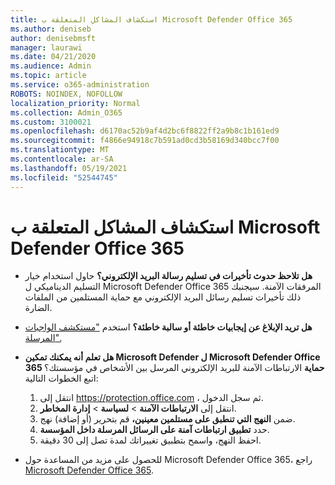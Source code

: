 ```yaml
---
title: استكشاف المشاكل المتعلقة ب Microsoft Defender Office 365
ms.author: deniseb
author: denisebmsft
manager: laurawi
ms.date: 04/21/2020
ms.audience: Admin
ms.topic: article
ms.service: o365-administration
ROBOTS: NOINDEX, NOFOLLOW
localization_priority: Normal
ms.collection: Admin_O365
ms.custom: 3100021
ms.openlocfilehash: d6170ac52b9af4d2bc6f8822ff2a9b8c1b161ed9
ms.sourcegitcommit: f4866e94918c7b591ad0cd3b58169d340bcc7f00
ms.translationtype: MT
ms.contentlocale: ar-SA
ms.lasthandoff: 05/19/2021
ms.locfileid: "52544745"
---
```

# <a name="troubleshoot-issues-with-microsoft-defender-for-office-365"></a>استكشاف المشاكل المتعلقة ب Microsoft Defender Office 365

- **هل تلاحظ حدوث تأخيرات في تسليم رسالة البريد الإلكتروني؟** حاول استخدام خيار التسليم الديناميكي ل Microsoft Defender Office 365 المرفقات الآمنة. سيجنبك ذلك تأخيرات تسليم رسائل البريد الإلكتروني مع حماية المستلمين من الملفات الضارة.
- **هل تريد الإبلاغ عن إيجابيات خاطئة أو سالبة خاطئة؟** استخدم ["مستكشف الواجبات المرسلة".](https://protection.office.com/reportsubmission)
- **هل تعلم أنه يمكنك تمكين Microsoft Defender ل Microsoft Defender Office 365 حماية** الارتباطات الآمنة للبريد الإلكتروني المرسل بين الأشخاص في مؤسستك؟ اتبع الخطوات التالية:
    1. انتقل إلى https://protection.office.com ، ثم سجل الدخول.
    2. انتقل إلى **الارتباطات الآمنة**  >  **لسياسة**  >  **إدارة المخاطر**.
    3. ضمن **النهج التي تنطبق على مستلمين معينين،** قم بتحرير (أو إضافة) نهج.
    4. حدد **تطبيق ارتباطات آمنة على الرسائل المرسلة داخل المؤسسة**.
    5. احفظ النهج، واسمح بتطبيق تغييراتك لمدة تصل إلى 30 دقيقة.

- للحصول على مزيد من المساعدة حول Microsoft Defender Office 365، راجع [Microsoft Defender Office 365](/microsoft-365/security/office-365-security/office-365-atp).